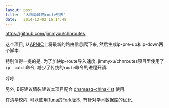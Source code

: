 ```yaml
---
layout: post
title:  "大陆局域网route列表"
date:   2014-12-02 16:14:48
---
```


<https://github.com/jimmyxu/chnroutes>  

这个项目, 从[APNIC](http://ftp.apnic.net/apnic/stats/apnic/delegated-apnic-latest)上将最新的路由信息爬下来, 然后生成ip-pre-up和ip-down两个脚本. 

特别值得一提的是, 为了加快ip-route导入速度, jimmyxu/chnroutes项目里使用了`ip -batch`命令, 减少了传统的`route`命令的进程开销. 

哼哼. 

另外, B哥建议墙裂建议本项目配合 [dnsmasq-china-list](https://github.com/felixonmars/dnsmasq-china-list) 使用. 

在清华校内, 可以使用[Tuna的Fork版本](https://github.com/tuna/thuroutes), 有针对学术数据库的优化. 
